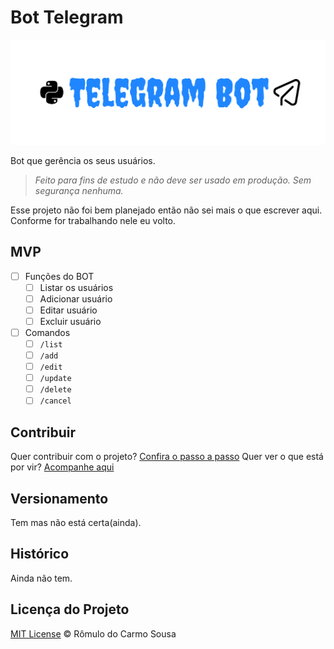 # Bot Telegram

![Banner](assets/banner.svg)

Bot que gerência os seus usuários.
> *Feito para fins de estudo e não deve ser usado em produção.*
> *Sem segurança nenhuma.*

Esse projeto não foi bem planejado então não sei mais o que escrever aqui. Conforme for trabalhando nele eu volto.

## MVP

- [ ] Funções do BOT
  - [ ] Listar os usuários
  - [ ] Adicionar usuário
  - [ ] Editar usuário
  - [ ] Excluir usuário
- [ ] Comandos
  - [ ] `/list`
  - [ ] `/add`
  - [ ] `/edit`
  - [ ] `/update`
  - [ ] `/delete`
  - [ ] `/cancel`

## Contribuir

Quer contribuir com o projeto? [Confira o passo a passo](./CONTRIBUTING.md)
Quer ver o que está por vir? [Acompanhe aqui](https://github.com/Carmo-sousa/telegram-bot/projects)

## Versionamento

Tem mas não está certa(ainda).

## Histórico

<!-- Da uma olhada na aba [Releases](https://github.com/Carmo-sousa/telegram-bot/releases) pra acompanhar as alterações feitas no projeto. -->

Ainda não tem.

## Licença do Projeto

[MIT License](./LICENSE) © Rômulo do Carmo Sousa

